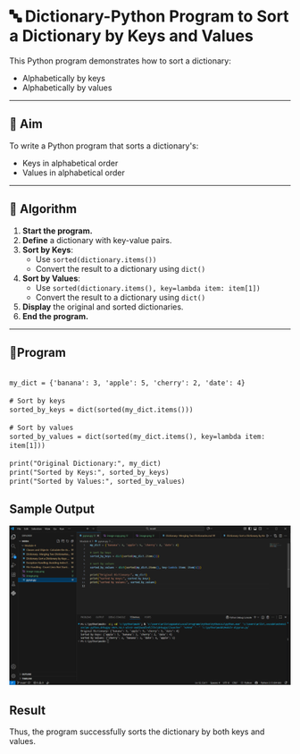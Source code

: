 # 🔤 Dictionary-Python Program to Sort a Dictionary by Keys and Values

This Python program demonstrates how to sort a dictionary:
- Alphabetically by keys
- Alphabetically by values

---

## 🎯 Aim

To write a Python program that sorts a dictionary's:
- Keys in alphabetical order
- Values in alphabetical order

---

## 🧠 Algorithm

1. **Start the program.**
2. **Define** a dictionary with key-value pairs.
3. **Sort by Keys**:
   - Use `sorted(dictionary.items())`
   - Convert the result to a dictionary using `dict()`
4. **Sort by Values**:
   - Use `sorted(dictionary.items(), key=lambda item: item[1])`
   - Convert the result to a dictionary using `dict()`
5. **Display** the original and sorted dictionaries.
6. **End the program.**

---

## 🧪Program
```

my_dict = {'banana': 3, 'apple': 5, 'cherry': 2, 'date': 4}

# Sort by keys
sorted_by_keys = dict(sorted(my_dict.items()))

# Sort by values
sorted_by_values = dict(sorted(my_dict.items(), key=lambda item: item[1]))

print("Original Dictionary:", my_dict)
print("Sorted by Keys:", sorted_by_keys)
print("Sorted by Values:", sorted_by_values)

```
## Sample Output

![alt text](<image copy 2.png>)


## Result
Thus, the program successfully sorts the dictionary by both keys and values.

